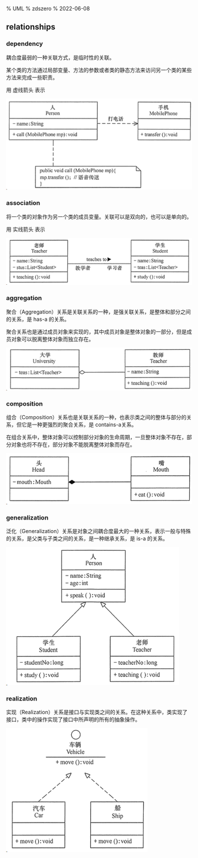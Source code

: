 % UML
% zdszero
% 2022-06-08

## relationships

### dependency

耦合度最弱的一种关联方式，是临时性的关联。

某个类的方法通过局部变量、方法的参数或者类的静态方法来访问另一个类的某些方法来完成一些职责。

用 虚线箭头 表示

![dependency](../docs/images/image_2022-06-08-09-24-43.png)

### association

将一个类的对象作为另一个类的成员变量。关联可以是双向的，也可以是单向的。

用 实线箭头 表示

![association](../docs/images/image_2022-06-08-09-24-15.png)

### aggregation

聚合（Aggregation）关系是关联关系的一种，是强关联关系，是整体和部分之间的关系，是 has-a 的关系。

聚合关系也是通过成员对象来实现的，其中成员对象是整体对象的一部分，但是成员对象可以脱离整体对象而独立存在。

![aggregation](../docs/images/image_2022-06-08-09-25-36.png)

### composition

组合（Composition）关系也是关联关系的一种，也表示类之间的整体与部分的关系，但它是一种更强烈的聚合关系，是 contains-a关系。

在组合关系中，整体对象可以控制部分对象的生命周期，一旦整体对象不存在，部分对象也将不存在，部分对象不能脱离整体对象而存在。

![composition](../docs/images/image_2022-06-08-09-26-47.png)

### generalization

泛化（Generalization）关系是对象之间耦合度最大的一种关系，表示一般与特殊的关系，是父类与子类之间的关系，是一种继承关系，是 is-a 的关系。

![generalization](../docs/images/image_2022-06-08-09-27-28.png)

### realization

实现（Realization）关系是接口与实现类之间的关系。在这种关系中，类实现了接口，类中的操作实现了接口中所声明的所有的抽象操作。

![realization](../docs/images/image_2022-06-08-09-28-10.png)
